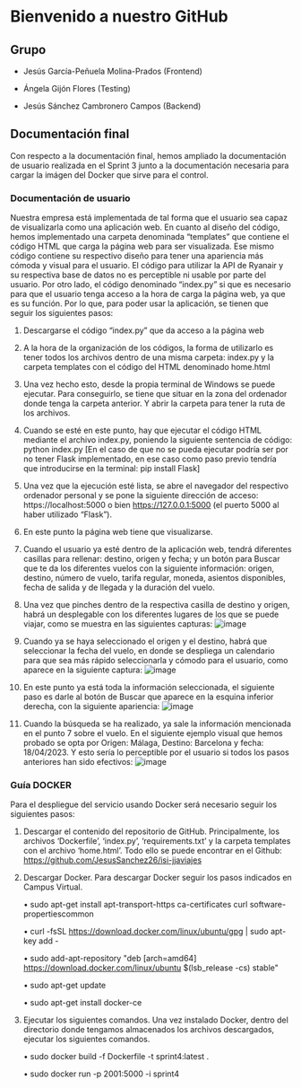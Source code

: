 # Bienvenido a nuestro GitHub

## Grupo

* Jesús García-Peñuela Molina-Prados (Frontend)

* Ángela Gijón Flores (Testing)

* Jesús Sánchez Cambronero Campos (Backend)

## Documentación final

Con respecto a la documentación final, hemos ampliado la documentación de usuario realizada en el Sprint 3 junto a la documentación necesaria para cargar la imágen del Docker que sirve para el control.

### Documentación de usuario

Nuestra empresa está implementada de tal forma que el usuario sea capaz de visualizarla como una aplicación web. 
En cuanto al diseño del código, hemos implementado una carpeta denominada “templates” que contiene el código HTML que carga la página web para ser visualizada. Ese mismo código contiene su respectivo diseño para tener una apariencia más cómoda y visual para el usuario. 
El código para utilizar la API de Ryanair y su respectiva base de datos no es perceptible ni usable por parte del usuario. 
Por otro lado, el código denominado “index.py” si que es necesario para que el usuario tenga acceso a la hora de carga la página web, ya que es su función. 
Por lo que, para poder usar la aplicación, se tienen que seguir los siguientes pasos: 
1.	Descargarse el código “index.py” que da acceso a la página web
2.	A la hora de la organización de los códigos, la forma de utilizarlo es tener todos los archivos dentro de una misma carpeta: index.py y la carpeta templates con el código del HTML denominado home.html
3.	Una vez hecho esto, desde la propia terminal de Windows se puede ejecutar. Para conseguirlo, se tiene que situar en la zona del ordenador donde tenga la carpeta anterior. Y abrir la carpeta para tener la ruta de los archivos. 
4.	Cuando se esté en este punto, hay que ejecutar el código HTML mediante el archivo index.py, poniendo la siguiente sentencia de código: python index.py
[En el caso de que no se pueda ejecutar podría ser por no tener Flask implementado, en ese caso como paso previo tendría que introducirse en la terminal: pip install Flask]
5.	Una vez que la ejecución esté lista, se abre el navegador del respectivo ordenador personal y se pone la siguiente dirección de acceso: https://localhost:5000 o bien https://127.0.0.1:5000 (el puerto 5000 al haber utilizado “Flask”).
6.	En este punto la página web tiene que visualizarse. 
7.	Cuando el usuario ya esté dentro de la aplicación web, tendrá diferentes casillas para rellenar: destino, origen y fecha; y un botón para Buscar que te da los diferentes vuelos con la siguiente información: origen, destino, número de vuelo, tarifa regular, moneda, asientos disponibles, fecha de salida y de llegada y la duración del vuelo. 
8.	Una vez que pinches dentro de la respectiva casilla de destino y origen, habrá un desplegable con los diferentes lugares de los que se puede viajar, como se muestra en las siguientes capturas: 
 ![image](https://user-images.githubusercontent.com/91559952/231840861-92bde736-d637-4eec-bd82-8313026800e5.png)

9.	Cuando ya se haya seleccionado el origen y el destino, habrá que seleccionar la fecha del vuelo, en donde se despliega un calendario para que sea más rápido seleccionarla y cómodo para el usuario, como aparece en la siguiente captura: 
 ![image](https://user-images.githubusercontent.com/91559952/231840915-15920a81-6e20-4547-9f98-00b503c4a866.png)

10.	En este punto ya está toda la información seleccionada, el siguiente paso es darle al botón de Buscar que aparece en la esquina inferior derecha, con la siguiente apariencia: 
 ![image](https://user-images.githubusercontent.com/91559952/231840952-08e19602-9201-413b-819c-3fb321e34739.png)

11.	Cuando la búsqueda se ha realizado, ya sale la información mencionada en el punto 7 sobre el vuelo. En el siguiente ejemplo visual que hemos probado se opta por Origen: Málaga, Destino: Barcelona y fecha: 18/04/2023. Y esto sería lo perceptible por el usuario si todos los pasos anteriores han sido efectivos: 
![image](https://user-images.githubusercontent.com/91559952/231840994-210c0c3c-0a77-4158-ab8b-e1201d896a00.png)

### Guía DOCKER
Para el despliegue del servicio usando Docker será necesario seguir los siguientes pasos:
1.	 Descargar el contenido del repositorio de GitHub. Principalmente, los archivos ‘Dockerfile’, ‘index.py’, ‘requirements.txt’ y la carpeta templates con el archivo ‘home.html’. Todo ello se puede encontrar en el Github: https://github.com/JesusSanchez26/isi-jjaviajes 
2.	Descargar Docker. Para descargar Docker seguir los pasos indicados en Campus Virtual. 

    • sudo apt-get install apt-transport-https ca-certificates curl software-propertiescommon 

    • curl -fsSL https://download.docker.com/linux/ubuntu/gpg | sudo apt-key add -

    • sudo add-apt-repository "deb [arch=amd64] 
    https://download.docker.com/linux/ubuntu $(lsb_release -cs) stable" 

    • sudo apt-get update 

    • sudo apt-get install docker-ce

3.	Ejecutar los siguientes comandos. Una vez instalado Docker, dentro del directorio donde tengamos almacenados los archivos descargados, ejecutar los siguientes comandos. 

    • sudo docker build -f Dockerfile -t sprint4:latest . 
    
    • sudo docker run -p 2001:5000 -i sprint4
